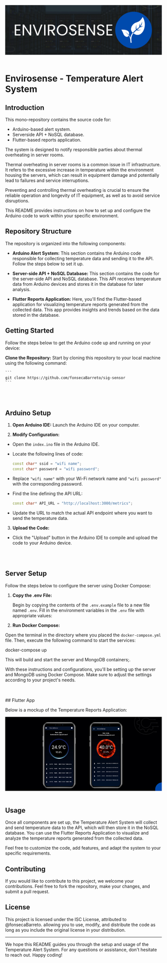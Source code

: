<div align="center">
	<img src="docs/logo.png" alt="logo" widht="100%" height="auto">
	<br/>
	<br/>
</div>

# Envirosense - Temperature Alert System

## Introduction

This mono-repository contains the source code for:
- Arduino-based alert system.
- Serverside API + NoSQL database.
- Flutter-based reports application.

The system is designed to notify responsible parties about thermal overheating in server rooms.

Thermal overheating in server rooms is a common issue in IT infrastructure. It refers to the excessive increase in temperature within the environment housing the servers, which can result in equipment damage and potentially lead to failures and service interruptions.

Preventing and controlling thermal overheating is crucial to ensure the reliable operation and longevity of IT equipment, as well as to avoid service disruptions.

This README provides instructions on how to set up and configure the Arduino code to work within your specific environment.

## Repository Structure

The repository is organized into the following components:

- **Arduino Alert System:**
  This section contains the Arduino code responsible for collecting temperature data and sending it to the API. Follow the steps below to set it up.

- **Server-side API + NoSQL Database:**
  This section contains the code for the server-side API and NoSQL database. This API receives temperature data from Arduino devices and stores it in the database for later analysis.

- **Flutter Reports Application:**
  Here, you'll find the Flutter-based application for visualizing temperature reports generated from the collected data. This app provides insights and trends based on the data stored in the database.

## Getting Started


Follow the steps below to get the Arduino code up and running on your device:

**Clone the Repository:** Start by cloning this repository to your local machine using the following command:

    ```
    git clone https://github.com/fonsecaBarreto/sig-sensor
    ```

<br/>
<br/>

## Arduino Setup

1. **Open Arduino IDE:**
Launch the Arduino IDE on your computer.

2. **Modify Configuration:**
- Open the `index.ino` file in the Arduino IDE.
- Locate the following lines of code:

  ```cpp
  const char* ssid = "wifi name";
  const char* password = "wifi password";
  ```

- Replace `"wifi name"` with your Wi-Fi network name and `"wifi password"` with the corresponding password.

- Find the line defining the API URL:

  ```cpp
  const char* API_URL = "http://localhost:3000/metrics";
  ```

- Update the URL to match the actual API endpoint where you want to send the temperature data.


3. **Upload the Code:**
- Click the "Upload" button in the Arduino IDE to compile and upload the code to your Arduino device.

<br/>
<br/>

## Server Setup

Follow the steps below to configure the server using Docker Compose:

1. **Copy the .env File:**

   Begin by copying the contents of the `.env.example` file to a new file named `.env`. Fill in the environment variables in the `.env` file with appropriate values:

2. **Run Docker Compose:**

Open the terminal in the directory where you placed the `docker-compose.yml` file. Then, execute the following command to start the services:

docker-compose up 

This will build and start the server and MongoDB containers;.

With these instructions and configurations, you'll be setting up the server and MongoDB using Docker Compose. Make sure to adjust the settings according to your project's needs.

<br/>
<br/>
## Flutter App

Below is a mockup of the Temperature Reports Application:

<div align="center">
	<img src="docs/main-screens.png" alt="screens" widht="100%" height="auto">
	<br/>
	<br/>
</div>


## Usage

Once all components are set up, the Temperature Alert System will collect and send temperature data to the API, which will then store it in the NoSQL database. You can use the Flutter Reports Application to visualize and analyze the temperature reports generated from the collected data.

Feel free to customize the code, add features, and adapt the system to your specific requirements.

## Contributing

If you would like to contribute to this project, we welcome your contributions. Feel free to fork the repository, make your changes, and submit a pull request.

## License

This project is licensed under the ISC License, attributed to @fonsecaBarreto. allowing you to use, modify, and distribute the code as long as you include the original license in your distribution.

---

We hope this README guides you through the setup and usage of the Temperature Alert System. For any questions or assistance, don't hesitate to reach out. Happy coding!
